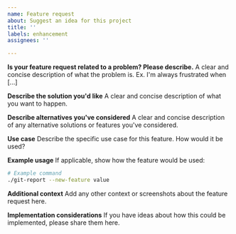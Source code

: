 ```yaml
---
name: Feature request
about: Suggest an idea for this project
title: ''
labels: enhancement
assignees: ''

---
```


**Is your feature request related to a problem? Please describe.**
A clear and concise description of what the problem is. Ex. I'm always frustrated when [...]

**Describe the solution you'd like**
A clear and concise description of what you want to happen.

**Describe alternatives you've considered**
A clear and concise description of any alternative solutions or features you've considered.

**Use case**
Describe the specific use case for this feature. How would it be used?

**Example usage**
If applicable, show how the feature would be used:
```bash
# Example command
./git-report --new-feature value
```

**Additional context**
Add any other context or screenshots about the feature request here.

**Implementation considerations**
If you have ideas about how this could be implemented, please share them here.